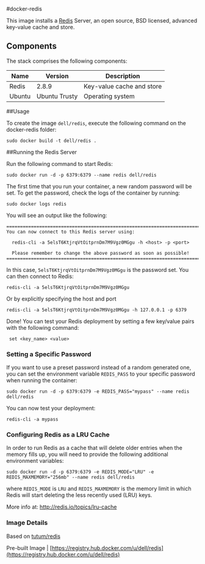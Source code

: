 #docker-redis

This image installs a [Redis](http://redis.io/) Server, an open source, BSD licensed, advanced key-value cache and store.

## Components
The stack comprises the following components:

Name       | Version                 | Description
-----------|-------------------------|------------------------------
Redis      | 2.8.9                   | Key-value cache and store
Ubuntu     | Ubuntu Trusty           | Operating system

##Usage


To create the image `dell/redis`, execute the following command on the docker-redis folder:

    sudo docker build -t dell/redis .


##Running the Redis Server

Run the following command to start Redis:

    sudo docker run -d -p 6379:6379 --name redis dell/redis

The first time that you run your container, a new random password will be set.
To get the password, check the logs of the container by running:

    sudo docker logs redis

You will see an output like the following:

    ========================================================================
    You can now connect to this Redis server using:

      redis-cli -a 5elsT6KtjrqVtOitprnDm7M9Vgz0MGgu -h <host> -p <port>

      Please remember to change the above password as soon as possible!
    ========================================================================

In this case, `5elsT6KtjrqVtOitprnDm7M9Vgz0MGgu` is the password set. 
You can then connect to Redis:

    redis-cli -a 5elsT6KtjrqVtOitprnDm7M9Vgz0MGgu
     
Or by explicitly specifying the host and port
    
    redis-cli -a 5elsT6KtjrqVtOitprnDm7M9Vgz0MGgu -h 127.0.0.1 -p 6379
     
Done!
You can test your Redis deployment by setting a few key/value pairs with the following command:
     
     set <key_name> <value>

### Setting a Specific Password

If you want to use a preset password instead of a random generated one, you can
set the environment variable `REDIS_PASS` to your specific password when running the container:

    sudo docker run -d -p 6379:6379 -e REDIS_PASS="mypass" --name redis dell/redis

You can now test your deployment:

    redis-cli -a mypass


### Configuring Redis as a LRU Cache


In order to run Redis as a cache that will delete older entries when the memory fills up, you will need to provide the following additional environment variables:

    sudo docker run -d -p 6379:6379 -e REDIS_MODE="LRU" -e REDIS_MAXMEMORY="256mb" --name redis dell/redis

where `REDIS_MODE` is `LRU` and `REDIS_MAXMEMORY` is the memory limit in which
Redis will start deleting the less recently used (LRU) keys.

More info at: http://redis.io/topics/lru-cache

### Image Details

Based on  [tutum/redis](https://github.com/tutumcloud/tutum-docker-redis)

Pre-built Image   | [https://registry.hub.docker.com/u/dell/redis](https://registry.hub.docker.com/u/dell/redis)
